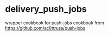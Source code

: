 # delivery_push_jobs

wrapper cookbook for push-jobs cookbook from
https://github.com/sc0ttruss/push-jobs
